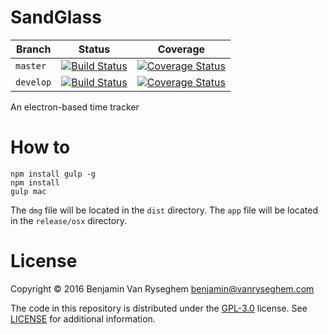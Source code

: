 # SandGlass

| Branch | Status | Coverage |
--------|--------|--------
| `master` | [![Build Status](https://travis-ci.org/BenjaminVanRyseghem/SandGlass.svg?branch=master)](https://travis-ci.org/BenjaminVanRyseghem/SandGlass)  | [![Coverage Status](https://coveralls.io/repos/github/BenjaminVanRyseghem/SandGlass/badge.svg?branch=master)](https://coveralls.io/github/BenjaminVanRyseghem/SandGlass?branch=master) |
| `develop` | [![Build Status](https://travis-ci.org/BenjaminVanRyseghem/SandGlass.svg?branch=develop)](https://travis-ci.org/BenjaminVanRyseghem/SandGlass)| [![Coverage Status](https://coveralls.io/repos/github/BenjaminVanRyseghem/SandGlass/badge.svg?branch=develop)](https://coveralls.io/github/BenjaminVanRyseghem/SandGlass?branch=develop) |

An electron-based time tracker

# How to

```
npm install gulp -g
npm install
gulp mac
```

The `dmg` file will be located in the `dist` directory.
The `app` file will be located in the `release/osx` directory.

# License

Copyright :copyright: 2016 Benjamin Van Ryseghem <benjamin@vanryseghem.com>

The code in this repository is distributed under the [GPL-3.0](http://www.gnu.org/licenses/gpl-3.0.en.html) license. See [LICENSE](LICENSE) for additional information.
